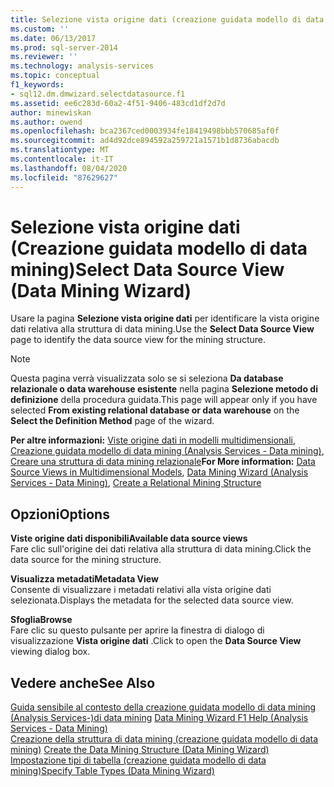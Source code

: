 ```yaml
---
title: Selezione vista origine dati (creazione guidata modello di data mining) | Microsoft Docs
ms.custom: ''
ms.date: 06/13/2017
ms.prod: sql-server-2014
ms.reviewer: ''
ms.technology: analysis-services
ms.topic: conceptual
f1_keywords:
- sql12.dm.dmwizard.selectdatasource.f1
ms.assetid: ee6c283d-60a2-4f51-9406-483cd1df2d7d
author: minewiskan
ms.author: owend
ms.openlocfilehash: bca2367ced0003934fe18419498bbb570685af0f
ms.sourcegitcommit: ad4d92dce894592a259721a1571b1d8736abacdb
ms.translationtype: MT
ms.contentlocale: it-IT
ms.lasthandoff: 08/04/2020
ms.locfileid: "87629627"
---
```

# <a name="select-data-source-view-data-mining-wizard"></a><span data-ttu-id="98dae-102">Selezione vista origine dati (Creazione guidata modello di data mining)</span><span class="sxs-lookup"><span data-stu-id="98dae-102">Select Data Source View (Data Mining Wizard)</span></span>
  <span data-ttu-id="98dae-103">Usare la pagina **Selezione vista origine dati** per identificare la vista origine dati relativa alla struttura di data mining.</span><span class="sxs-lookup"><span data-stu-id="98dae-103">Use the **Select Data Source View** page to identify the data source view for the mining structure.</span></span>  
  
> [!NOTE]  
>  <span data-ttu-id="98dae-104">Questa pagina verrà visualizzata solo se si seleziona **Da database relazionale o data warehouse esistente** nella pagina **Selezione metodo di definizione** della procedura guidata.</span><span class="sxs-lookup"><span data-stu-id="98dae-104">This page will appear only if you have selected **From existing relational database or data warehouse** on the **Select the Definition Method** page of the wizard.</span></span>  
  
 <span data-ttu-id="98dae-105">**Per altre informazioni:** [Viste origine dati in modelli multidimensionali](multidimensional-models/data-source-views-in-multidimensional-models.md), [Creazione guidata modello di data mining &#40;Analysis Services - Data mining&#41;](data-mining/data-mining-wizard-analysis-services-data-mining.md), [Creare una struttura di data mining relazionale](data-mining/create-a-relational-mining-structure.md)</span><span class="sxs-lookup"><span data-stu-id="98dae-105">**For More information:** [Data Source Views in Multidimensional Models](multidimensional-models/data-source-views-in-multidimensional-models.md), [Data Mining Wizard &#40;Analysis Services - Data Mining&#41;](data-mining/data-mining-wizard-analysis-services-data-mining.md), [Create a Relational Mining Structure](data-mining/create-a-relational-mining-structure.md)</span></span>  
  
## <a name="options"></a><span data-ttu-id="98dae-106">Opzioni</span><span class="sxs-lookup"><span data-stu-id="98dae-106">Options</span></span>  
 <span data-ttu-id="98dae-107">**Viste origine dati disponibili**</span><span class="sxs-lookup"><span data-stu-id="98dae-107">**Available data source views**</span></span>  
 <span data-ttu-id="98dae-108">Fare clic sull'origine dei dati relativa alla struttura di data mining.</span><span class="sxs-lookup"><span data-stu-id="98dae-108">Click the data source for the mining structure.</span></span>  
  
 <span data-ttu-id="98dae-109">**Visualizza metadati**</span><span class="sxs-lookup"><span data-stu-id="98dae-109">**Metadata View**</span></span>  
 <span data-ttu-id="98dae-110">Consente di visualizzare i metadati relativi alla vista origine dati selezionata.</span><span class="sxs-lookup"><span data-stu-id="98dae-110">Displays the metadata for the selected data source view.</span></span>  
  
 <span data-ttu-id="98dae-111">**Sfoglia**</span><span class="sxs-lookup"><span data-stu-id="98dae-111">**Browse**</span></span>  
 <span data-ttu-id="98dae-112">Fare clic su questo pulsante per aprire la finestra di dialogo di visualizzazione **Vista origine dati** .</span><span class="sxs-lookup"><span data-stu-id="98dae-112">Click to open the **Data Source View** viewing dialog box.</span></span>  
  
## <a name="see-also"></a><span data-ttu-id="98dae-113">Vedere anche</span><span class="sxs-lookup"><span data-stu-id="98dae-113">See Also</span></span>  
 <span data-ttu-id="98dae-114">[Guida sensibile al contesto della creazione guidata modello di data mining &#40;Analysis Services-&#41;di data mining](data-mining-wizard-f1-help-analysis-services-data-mining.md) </span><span class="sxs-lookup"><span data-stu-id="98dae-114">[Data Mining Wizard F1 Help &#40;Analysis Services - Data Mining&#41;](data-mining-wizard-f1-help-analysis-services-data-mining.md) </span></span>  
 <span data-ttu-id="98dae-115">[Creazione della struttura di data mining &#40;creazione guidata modello di data mining&#41;](create-the-data-mining-structure-data-mining-wizard.md) </span><span class="sxs-lookup"><span data-stu-id="98dae-115">[Create the Data Mining Structure &#40;Data Mining Wizard&#41;](create-the-data-mining-structure-data-mining-wizard.md) </span></span>  
 [<span data-ttu-id="98dae-116">Impostazione tipi di tabella &#40;creazione guidata modello di data mining&#41;</span><span class="sxs-lookup"><span data-stu-id="98dae-116">Specify Table Types &#40;Data Mining Wizard&#41;</span></span>](specify-table-types-data-mining-wizard.md)  
  
  
